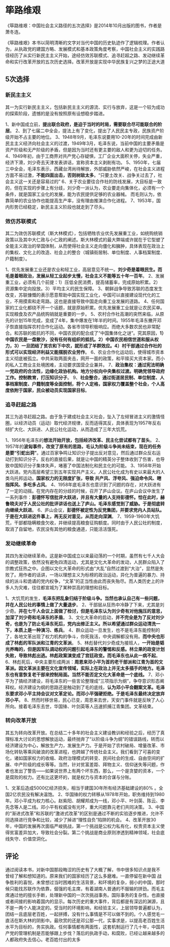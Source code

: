 # 筚路维艰

《筚路维艰：中国社会主义路径的五次选择》是2014年10月出版的图书，作者是萧冬连。

《筚路维艰》本书以简明清晰的文字对当代中国的历史轨迹作了逻辑梳理。作者认为，从执政党的建国方略、发展模式和基本政策角度考察，中国社会主义的实践路径经历了从实行新民主主义开始，途经仿效苏联模式、追寻赶超之路、发动继续革命和实行改革开放的五次历史选择。改革开放是实现中华民族复兴之梦的正途大道

## 5次选择

### 新民主主义

其一为实行新民主主义，包括新民主主义的源流、实行与放弃，这是一个较为成功的探索阶段，遗憾的是没有按照原有设想稳步踏进。

1、新中国成立前，**提出联合政府，是迫于当时的时局，需要联合尽可能联合的阶层**。
2、到了七届二中全会，提法上有了变化，提出了人民民主专政，民族资产阶级开始不占主要的地位。
3、1948年9月，毛泽东说要用10-20年的时间完成由新民主主义经济向社会主义的过渡，1949年3月，毛泽东说，当前中国的主要矛盾是资产阶级和无产阶级的矛盾，但是因为当时还有更主要的敌人和更为迫切的任务。
4、1949年初，由于工商界对共产党心存疑惧，工厂企业大面积关停，失业严重，经济下滑，刘少奇去天津发表讲话，宣称资本主义剥削有功。
 5、1950年，七届三中全会，毛泽东表示，西藏台湾尚待解放，外部威胁依然严峻，在社会主义进程方面不易过激，**不能四面出击，否则树敌太多**。“只要土改关、战争关过去了，社会主义这一关还是容易过的”
6、关于农业要往合作社的防线发展，大目标是一致的，但在实现的步骤上有分歧，刘少奇一派认为，农业要走向集体化，必须有一个条件，就是国家工业化的发展，能为农民提供足够的农业器械。 而毛则认为，依靠简单的农业协作也能提高生产率，没有理由推演合作化进程。
7、1953年，国内形势已经稳定，新民主主义阶段也就走到了尽头。

### 效仿苏联模式

其二为效仿苏联模式（斯大林模式），包括牺牲农业优先发展重工业，如统购统销政策以及其中大仁政与小仁政的阐述。斯大林模式的最大弊端或许就在于它型塑了全能主义政治的举国体制，从而使得社会主义走向僵化和臃肿，具体表现在政治上的集权、文化上的改造、社会上的整合（城镇街居制、单位制度、人事档案制度、户籍制度）。

1、优先发展重工业还是农业和轻工业，高层意见不统一。**刘少奇是着眼民生。而毛是着眼政治，发展从轻工业起步太慢，社会主义不能等五十年一百年**。
2、发展重工业，必须有几个前提：1）压低全民消费，提高储蓄率，完成原始积累。2）资源集中定向投放。3）平均主义的民生保障。
3、朝鲜战争导致苏联的态度发生改变，苏联慷慨的表示愿意帮助中国实现工业化，中国可以直接建设现代化的工业，不用摸索和走弯路。这也是直接导致中国走向重工业发展的道路。
4、任何国家的工业化都绕不开一个话题，就是原始积累。优先发展重工业就是让农民买单。实现粮食及农产品统购销就是重要的一步。
5、农村合作社高潮的突然来临，从原先的计划15年完成，变成了4年，集中爆发在1年半的时间。1955年毛泽东撇开邓子恢直接指挥农村合作化运动。各省市领导积极响应。而绝大多数农民也非常配合。和苏联的抵抗的不同，中国农民的配合成了“中国集体化之谜”。究其原因，**1）中国农民是一盘散沙，没有任何有组织的抵抗。2）中国农民相信世道和服从权力，3）一旦团结了贫农和下中农，就形成了羊群效应。4）村干部通过合作社的形式可以实现经济利益又能摆脱农业劳作**。
6、农业合作化运动后，使得城市资本主义彻底被孤立。中共采取两面夹击，网开一面的政策，和平赎买大资本家。而小的私人工商业主处境困难，主动要求国营企业兼并。
7、**政治集权：通过宪法明确一党政府的合法性，边缘化政协机构。地方分权向中央集权过渡。明确党领导政府工作。控制教育，打压知识分子**。
9、**社会整合，通过街道居民制、单位制度、人事档案制度、户籍制度等全面控制，将个人定格，国家权力覆盖整个社会，个人高度依附于国家，民众被动员实现国家目标**。

### 追寻赶超之路

其三为追寻赶超之路。由于急于建成社会主义社会，坠入了左倾冒进主义的激情怪圈，以经济动员（运动）取代经济规律，反而适得其反，具体表现为1957年反右倾扩大化、大跃进、人民公社化运动，从而造成了三年大饥荒。

1、1956年毛泽东的**想法开始开放，包括经济改革、民主化尝试都有了苗头**。
2、1957年的**波匈事件，改变了原有的思路，毛认为阶级斗争尚未结束，现在的任务是要“引蛇出洞”**。通过百家争鸣让知识分子提出反对意见，然后通过群众反右运动打到知识分子。反右的直接后果，就是让中国的精英分子整体收到了伤害，也导致中国知识分子集体失声，堵塞了中国法制化和民主化的可能。
3、1958年开始大跃进。党内高层希望三到五年实现共产主义。人民公社化成为有史以来最大的人类乌托邦运动。**国家权力的无限度扩张，导致 共产风、浮夸风、强迫命令风、瞎指挥风、多吃多占风**。
4、1958年底毛泽东也意识到了问题的存在，对大跃进有了一定的动摇。在党内存在的分歧的时候，召开了庐山会议。在庐山会议中发生了一系列事件：**彭德怀写信批评大跃进，并且有大量的人支持彭德怀。恰在此时，赫鲁晓夫对于人民公社的批评讲话也送上了庐山。毛泽东感觉到了威胁。于是彻底转向继续大跃进**。
6、庐山会议，**彭德怀被定性为反党集团，并要求党内人员站队。于是在大跃进这件事上，再无反对意见，从而走向深渊**。
7、1959-1960年大饥荒，干部都隐瞒粮食欠收，并继续提高粮食征购额度。同时由于人民公社的制度，取消了自留地，农民没有其他的粮食通道，只能活活饿死。

### 发动继续革命

其四为发动继续革命。这是新中国成立以来最动荡的一个时期，虽然有七千人大会的调整政策，依然没有避免四清运动，尤其是文化大革命的发动，人民群众陷入了宗教式狂热之中。企图以文化大革命的形式由“大乱”自然过渡到“大治”，显然是失败了。用作者的话讲，一场以理想主义为标榜的政治运动，异化为普遍的暴力、持续的派斗和诡谲的党内权争，“文革”的正当性由此而丧失殆尽。而人类历史上的许多人为灾难，往往都宣城为了某种崇高的理想和目标。

1、大饥荒的发生，**毛泽东把乱象归结于阶级斗争。当然也承认自己有一些问题，并在人民公社的事情上做了大量退步**。
2、干部层从狂热中冷静了下来，尤其是刘少奇。**并在七千人会议上面做了检讨，但是毛泽东认为刘少奇有对他施压的意思，加深了刘少奇和毛泽东的矛盾**。
3、文化大革命的启动，**并不完全是为了反对刘少奇，也是为了防止毛泽东死后，党内出修正主义。所以希望通过群众运动清洗一下，本质上是一种演习、练兵**。
4、群众运动一旦发生，也不是毛泽东能控制的了，各地文革出现了权力机构的争斗，你死我活，中央调解都没有用。**而中央也形成了林彪的军队派和江青的文革派**。
5、林彪替代刘少奇成为接班人，**一开始是韬光养晦的，但是因军队调动权的问题引起毛泽东的警惕和反感。林立果的政变计划失败，导致林彪出逃。林彪政案演变成了宫廷政变。而毛泽东也从此一病不起**。
6、林彪死后，中央主要形成两派：**周恩来邓小平为首的老干部派和江青为首的文革派。因文革派主要在文化宣传领域，实际上在政治上并无太多插手的地方。毛泽东也有意恢复老干部来控制局面。当然不能否定文化大革命是一个底线。**
7、邓小平为了搞经济建设，将毛泽东的一些言论整理成“三项指示为纲”，争夺意识形态阐释权。经济建设为纲的思路还是触动到了毛的底线，**认为邓小平会翻案文革。毛泽东要求邓小平主持会议对文革定论。而邓小平强硬拒绝。于是毛泽东最终决定放弃邓小平**。
8、然而时移世易，民心已变，周恩来去世，天安门事件就是反映了人心所向。接着毛泽东去世，华国锋、叶剑英等人迅速抓捕江青集团。文革结束。

### 转向改革开放

其五为转向改革开放。在总结二十多年的社会主义建设教训和经验之后，经历了真理标准大讨论的思想解放运动，最终抛弃了“以阶级斗争为纲”的错误路线，转而以经济建设为中心，解放生产力，发展生产力。于是开始了农村破局、增量改革、市场化转轨等乘风破浪的改革进程，也跨越了传统社会主义。我们看到了可喜的变化，诸如国家权力的收缩、政府治理模式的转变、民间社会的生成、自由空间的扩展、中产阶级的成长等等。当然，针对贫富差距、拜物主义、信仰迷失等问题，作者也发出了警告——如果说世界上有两个坏东西，那么，一个是贪婪的资本，一个是腐败的权力。还有比这更坏的，就是权力与资本的合谋与分账。

1、文革后造成5000亿经济损失，相当于建国30年所有经济基础建设的80% 。全国2亿农民没有解决温饱。
2、华国锋的权力转移从1978年开始，职务维持到1980年。邓小平成为权力核心。赵紫阳、胡耀邦成为一线，邓小平、叶剑英、陈云、李先念等人是二线。邓小平有权威没有光环，重大问题靠元老们共同决策。
3、中国的“渐进式改革”和苏联的“激进式改革”的区别是通过不断的实验逐步推进，允许不同选择进行竞争和比较，减少了掉进“理性自负”陷阱的机会。
4、改革开放30年，中国的发展再次面临严峻挑战，第一个挑战是公权力私有化，权贵资本主义使得贫富差异加大，导致社会分裂。第二个挑战是商业原则渗透到精神领域，社会底线失守、价值空洞化。

## 评论

通过阅读本书，对新中国那段晦涩的历史有了大概了解，书中很多知识点是我不 曾经了解和想知道的。原来我们的国家经历了这么多磨难。一直停留在新中国 战争胜利的喜悦，未曾想过当时困难的生活背景，和环境的复杂，弱小的中国，那时候只能找苏联作为依靠，倔强的毛主席，有着湖南人普通的不服输的拼劲。而毛主席通过他的擅长手断，处理新中国的一次次挑战事务。国际事务的复杂性。也直接或者间接的影响着国内的显示。每次历史的重大事件，背后都是有深远的渊源，且不是一两个人能决定的。受当时的环境影响，和经验主义，上层领导普遍都认为，团结一且底层老百姓，一起拼搏，没有什么事情是不可以做不到的。个人感觉毛一直活在斯大林的阴影中。最欣赏的还是邓公那一代，实事求是，以提高老百姓生活水平为目标的，务实执政。任何事情都有两面性，这套机制运行了几十年，中国共产党的管理机制是否能够跟上步伐？落后的执政手动，和腐败，已经让越来越多的人都政府失去信心。老百姓付出的太多

